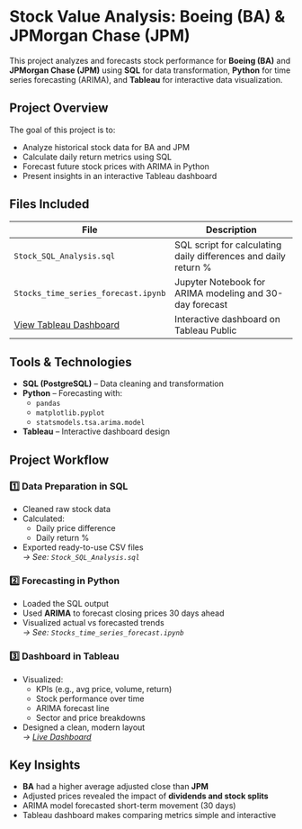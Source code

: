 # Stock Value Analysis: Boeing (BA) & JPMorgan Chase (JPM)

This project analyzes and forecasts stock performance for **Boeing (BA)** and **JPMorgan Chase (JPM)** using **SQL** for data transformation, **Python** for time series forecasting (ARIMA), and **Tableau** for interactive data visualization.


## **Project Overview**

The goal of this project is to:
- Analyze historical stock data for BA and JPM
- Calculate daily return metrics using SQL
- Forecast future stock prices with ARIMA in Python
- Present insights in an interactive Tableau dashboard



## **Files Included**

| File | Description |
|------|-------------|
| `Stock_SQL_Analysis.sql` | SQL script for calculating daily differences and daily return % |
| `Stocks_time_series_forecast.ipynb` | Jupyter Notebook for ARIMA modeling and 30-day forecast |
|[View Tableau Dashboard]([https://public.tableau.com/views/Book1_17455009990720/StockValueAnalysisBAandJPM?:language=en-US&:publish=yes&:sid=&:redirect=auth&:display_count=n&:origin=viz_share_link](https://public.tableau.com/views/StockValueAnalysisBAvsJPM/StockValueAnalysisBAandJPM?:language=en-US&:sid=&:redirect=auth&:display_count=n&:origin=viz_share_link)) | Interactive dashboard on Tableau Public |



## **Tools & Technologies**

- **SQL (PostgreSQL)** – Data cleaning and transformation
- **Python** – Forecasting with:
  - `pandas`
  - `matplotlib.pyplot`
  - `statsmodels.tsa.arima.model`
- **Tableau** – Interactive dashboard design



## **Project Workflow**

### 1️⃣ **Data Preparation in SQL**
- Cleaned raw stock data
- Calculated:
  - Daily price difference
  - Daily return %
- Exported ready-to-use CSV files  
*→ See: `Stock_SQL_Analysis.sql`*

### 2️⃣ **Forecasting in Python**
- Loaded the SQL output
- Used **ARIMA** to forecast closing prices 30 days ahead
- Visualized actual vs forecasted trends  
*→ See: `Stocks_time_series_forecast.ipynb`*

### 3️⃣ **Dashboard in Tableau**
- Visualized:
  - KPIs (e.g., avg price, volume, return)
  - Stock performance over time
  - ARIMA forecast line
  - Sector and price breakdowns
- Designed a clean, modern layout  
*→ [Live Dashboard]([[https://public.tableau.com/views/Book1_17455009990720/StockValueAnalysisBAandJPM?:language=en-US&publish=yes&:sid=&:redirect=auth&:display_count=n&:origin=viz_share_link](https://public.tableau.com/views/StockValueAnalysisBAvsJPM/StockValueAnalysisBAandJPM?:language=en-US&:sid=&:redirect=auth&:display_count=n&:origin=viz_share_link)](https://public.tableau.com/views/StockValueAnalysisBAvsJPM/StockValueAnalysisBAandJPM?:language=en-US&:sid=&:redirect=auth&:display_count=n&:origin=viz_share_link))*



## **Key Insights**

- **BA** had a higher average adjusted close than **JPM**
- Adjusted prices revealed the impact of **dividends and stock splits**
- ARIMA model forecasted short-term movement (30 days)
- Tableau dashboard makes comparing metrics simple and interactive
